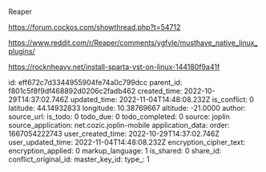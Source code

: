 Reaper

https://forum.cockos.com/showthread.php?t=54712

https://www.reddit.com/r/Reaper/comments/ygfvle/musthave_native_linux_plugins/

https://rocknheavy.net/install-sparta-vst-on-linux-144180f9a41f




id: eff672c7d3344955904fe74a0c799dcc
parent_id: f801c5f8f9df468892d0206c2fadb462
created_time: 2022-10-29T14:37:02.746Z
updated_time: 2022-11-04T14:48:08.232Z
is_conflict: 0
latitude: 44.14932833
longitude: 10.38769667
altitude: -21.0000
author: 
source_url: 
is_todo: 0
todo_due: 0
todo_completed: 0
source: joplin
source_application: net.cozic.joplin-mobile
application_data: 
order: 1667054222743
user_created_time: 2022-10-29T14:37:02.746Z
user_updated_time: 2022-11-04T14:48:08.232Z
encryption_cipher_text: 
encryption_applied: 0
markup_language: 1
is_shared: 0
share_id: 
conflict_original_id: 
master_key_id: 
type_: 1